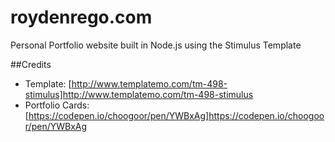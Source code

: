 # roydenrego.com
Personal Portfolio website built in Node.js using the Stimulus Template

##Credits
- Template: [http://www.templatemo.com/tm-498-stimulus]http://www.templatemo.com/tm-498-stimulus
- Portfolio Cards: [https://codepen.io/choogoor/pen/YWBxAg]https://codepen.io/choogoor/pen/YWBxAg
